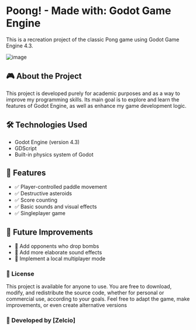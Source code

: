 # Poong! - Made with: Godot Game Engine
This is a recreation project of the classic Pong game using Godot Game Engine 4.3.

![image](https://github.com/user-attachments/assets/3d582eec-f1d7-4b23-a34a-940f6691e473)


## 🎮 About the Project

This project is developed purely for academic purposes and as a way to improve my programming skills.
Its main goal is to explore and learn the features of Godot Engine, as well as enhance my game development logic.

## 🛠 Technologies Used

- Godot Engine (version 4.3)
- GDScript
- Built-in physics system of Godot

## 📌 Features

- ✅ Player-controlled paddle movement
- ✅ Destructive asteroids
- ✅ Score counting
- ✅ Basic sounds and visual effects
- ✅ Singleplayer game

## 🎨 Future Improvements

- 🔧 Add opponents who drop bombs
- 🔧 Add more elaborate sound effects
- 🔧 Implement a local multiplayer mode

### 📜 License

This project is available for anyone to use. You are free to download, modify, and redistribute the source code, whether for personal or commercial use, according to your goals.
Feel free to adapt the game, make improvements, or even create alternative versions


### 👾 Developed by [Zelcio]
